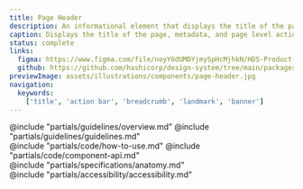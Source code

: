 ```yaml
---
title: Page Header
description: An informational element that displays the title of the page, relevant metadata, and page level actions.
caption: Displays the title of the page, metadata, and page level actions.
status: complete
links:
  figma: https://www.figma.com/file/noyY6dUMDYjmySpHcMjhkN/HDS-Product---Components?type=design&node-id=34664%3A70976&t=2f1KLqP6H7lnQQSz-1
  github: https://github.com/hashicorp/design-system/tree/main/packages/components/addon/components/hds/page-header
previewImage: assets/illustrations/components/page-header.jpg
navigation:
  keywords:
    ['title', 'action bar', 'breadcrumb', 'landmark', 'banner']
---
```


<section data-tab="Guidelines">
  @include "partials/guidelines/overview.md"
  @include "partials/guidelines/guidelines.md"
</section>

<section data-tab="Code">
  @include "partials/code/how-to-use.md"
  @include "partials/code/component-api.md"
</section>

<section data-tab="Specifications">
  @include "partials/specifications/anatomy.md"
</section>

<section data-tab="Accessibility">
  @include "partials/accessibility/accessibility.md"
</section>
